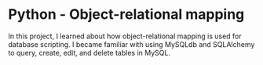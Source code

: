 # Python - Object-relational mapping

In this project, I learned about how object-relational mapping is used for
database scripting. I became familiar with using MySQLdb and SQLAlchemy to
query, create, edit, and delete tables in MySQL.

